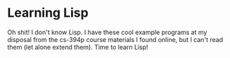 # Learning Lisp

Oh shit! I don't know Lisp. I have these cool example programs at my disposal from the cs-394p course materials I found online, but I can't read them (let alone extend them). Time to learn Lisp!